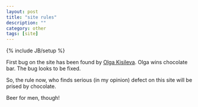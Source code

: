 ```yaml
---
layout: post
title: "site rules"
description: ""
category: other
tags: [site]
---
```

{% include JB/setup %}

First bug on the site has been found by [Olga Kisileva](https://www.facebook.com/olga.kiseleva.568294).
Olga wins chocolate bar. The bug looks to be fixed.

So, the rule now, who finds serious (in my opinion) defect on this site will be prised by chocolate.

Beer for men, though!
